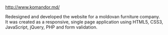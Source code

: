 http://www.komandor.md/

Redesigned and developed the website for a moldovan furniture company. It was created as a responsive, single page application
using HTML5, CSS3, JavaScript, jQuery, PHP and form validation.
